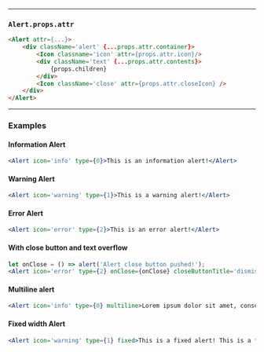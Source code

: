______________________________________________________________________________

### `Alert.props.attr`

```html
<Alert attr={...}>
    <div className='alert' {...props.attr.container}>
        <Icon classname='icon' attr={props.attr.icon}/>
        <div className='text' {...props.attr.contents}>
            {props.children}
        </div>
        <Icon className='close' attr={props.attr.closeIcon} />
    </div>
</Alert>
```

______________________________________________________________________________

### Examples

#### Information Alert

```jsx
<Alert icon='info' type={0}>This is an information alert!</Alert>
```

#### Warning Alert

```jsx
<Alert icon='warning' type={1}>This is a warning alert!</Alert>
```

#### Error Alert

```jsx
<Alert icon='error' type={2}>This is an error alert!</Alert>
```

#### With close button and text overflow

```jsx
let onClose = () => alert('Alert close button pushed!');
<Alert icon='error' type={2} onClose={onClose} closeButtonTitle='dismiss'>This is an error alert with a close button! pp This is an error alert with a close button! This is an error alert with a close button! This is an error alert with a close button!</Alert>
```

#### Multiline alert

```jsx
<Alert icon='info' type={0} multiline>Lorem ipsum dolor sit amet, consectetur adipiscing elit. Sed efficitur eros nec arcu vulputate placerat. Mauris porta consectetur eros, id vehicula ligula tempus at. Pellentesque sed velit nisl. Pellentesque efficitur orci ultrices dui condimentum venenatis. Pellentesque risus tortor, mollis tincidunt euismod in, rutrum et nisl. Praesent tincidunt metus justo, tempus tincidunt nisi facilisis ac. Praesent a metus nec urna viverra ultrices id sed arcu.</Alert>
```

#### Fixed width Alert

```jsx
<Alert icon='warning' type={1} fixed>This is a fixed alert! This is a fixed alert! This is a fixed alert!</Alert>
```